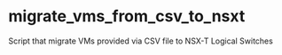# migrate_vms_from_csv_to_nsxt
Script that migrate VMs provided via CSV file to NSX-T Logical Switches
